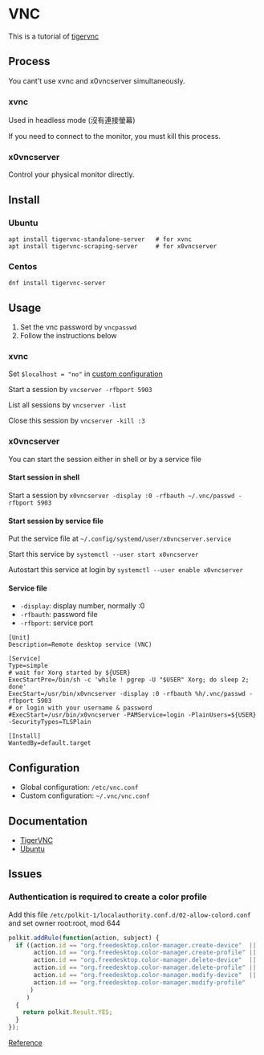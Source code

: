 # VNC

This is a tutorial of  [tigervnc](https://tigervnc.org)

## Process

You cant't use xvnc and x0vncserver simultaneously.

### xvnc
Used in headless mode (沒有連接螢幕)

If you need to connect to the monitor, you must kill this process.

### x0vncserver
Control your physical monitor directly.


## Install

### Ubuntu

    apt install tigervnc-standalone-server   # for xvnc
    apt install tigervnc-scraping-server     # for x0vncserver

### Centos

    dnf install tigervnc-server

## Usage

1. Set the vnc password by `vncpasswd`
2. Follow the instructions below

### xvnc

Set `$localhost = "no"` in [custom configuration](#configuration)

Start a session by `vncserver -rfbport 5903`

List all sessions by `vncserver -list`

Close this session by `vncserver -kill :3`


### x0vncserver

You can start the session either in shell or by a service file

#### Start session in shell

Start a session by `x0vncserver -display :0 -rfbauth ~/.vnc/passwd -rfbport 5903`

#### Start session by service file

Put the service file at `~/.config/systemd/user/x0vncserver.service`

Start this service by `systemctl --user start x0vncserver`

Autostart this service at login by `systemctl --user enable x0vncserver`

#### Service file

-  `-display`: display number, normally :0
-  `-rfbauth`: password file
-  `-rfbport`: service port

```shell
[Unit]
Description=Remote desktop service (VNC)

[Service]
Type=simple
# wait for Xorg started by ${USER}
ExecStartPre=/bin/sh -c 'while ! pgrep -U "$USER" Xorg; do sleep 2; done'
ExecStart=/usr/bin/x0vncserver -display :0 -rfbauth %h/.vnc/passwd -rfbport 5903
# or login with your username & password
#ExecStart=/usr/bin/x0vncserver -PAMService=login -PlainUsers=${USER} -SecurityTypes=TLSPlain

[Install]
WantedBy=default.target

```

## Configuration

-  Global configuration: `/etc/vnc.conf`
-  Custom configuration: `~/.vnc/vnc.conf`

## Documentation

- [TigerVNC](https://wiki.archlinux.org/title/TigerVNC)
- [Ubuntu](http://manpages.ubuntu.com/manpages/focal/en/man5/vnc.conf.5x.html)

## Issues

### Authentication is required to create a color profile

Add this file `/etc/polkit-1/localauthority.conf.d/02-allow-colord.conf` and set owner root:root, mod 644

```js
polkit.addRule(function(action, subject) {
  if ((action.id == "org.freedesktop.color-manager.create-device"  ||
       action.id == "org.freedesktop.color-manager.create-profile" ||
       action.id == "org.freedesktop.color-manager.delete-device"  ||
       action.id == "org.freedesktop.color-manager.delete-profile" ||
       action.id == "org.freedesktop.color-manager.modify-device"  ||
       action.id == "org.freedesktop.color-manager.modify-profile"
      )
     )
  {
    return polkit.Result.YES;
  }
});
```

[Reference](https://askubuntu.com/questions/1033390/ubuntu-18-04-tigervnc-authentication-is-required-to-create-a-color-profile)
